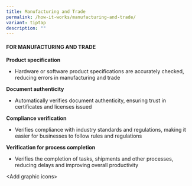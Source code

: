 ```yaml
---
title: Manufacturing and Trade
permalink: /how-it-works/manufacturing-and-trade/
variant: tiptap
description: ""
---
```

<h4><strong>FOR MANUFACTURING AND TRADE</strong></h4>
<p><strong>Product specification</strong>
</p>
<ul data-tight="true" class="tight">
<li>
<p>Hardware or software product specifications are accurately checked, reducing
errors in manufacturing and trade</p>
</li>
</ul>
<p><strong>Document authenticity</strong>
</p>
<ul data-tight="true" class="tight">
<li>
<p>Automatically verifies document authenticity, ensuring trust in certificates
and licenses issued</p>
</li>
</ul>
<p><strong>Compliance verification</strong>
</p>
<ul data-tight="true" class="tight">
<li>
<p>Verifies compliance with industry standards and regulations, making it
easier for businesses to follow rules and regulations</p>
</li>
</ul>
<p><strong>Verification for process completion</strong>
</p>
<ul data-tight="true" class="tight">
<li>
<p>Verifies the completion of tasks, shipments and other processes, reducing
delays and improving overall productivity</p>
</li>
</ul>
<p>&lt;Add graphic icons&gt;</p>